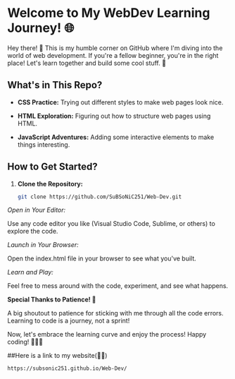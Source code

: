 # Welcome to My WebDev Learning Journey! 🌐

Hey there! 👋 This is my humble corner on GitHub where I'm diving into the world of web development. If you're a fellow beginner, you're in the right place! Let's learn together and build some cool stuff. 🚀

## What's in This Repo?

- **CSS Practice:** Trying out different styles to make web pages look nice.

- **HTML Exploration:** Figuring out how to structure web pages using HTML.

- **JavaScript Adventures:** Adding some interactive elements to make things interesting.

## How to Get Started?

1. **Clone the Repository:**
   ```bash
   git clone https://github.com/SuBSoNiC251/Web-Dev.git


*Open in Your Editor:*

Use any code editor you like (Visual Studio Code, Sublime, or others) to explore the code.


*Launch in Your Browser:*

Open the index.html file in your browser to see what you've built.

*Learn and Play:*

Feel free to mess around with the code, experiment, and see what happens.

**Special Thanks to Patience! 🙏**

A big shoutout to patience for sticking with me through all the code errors. Learning to code is a journey, not a sprint!

Now, let's embrace the learning curve and enjoy the process! Happy coding! 🌈👩‍💻

##Here is a link to my website(🤫🤫)
```bash
https://subsonic251.github.io/Web-Dev/
